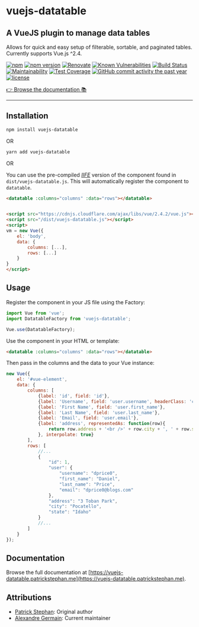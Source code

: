 vuejs-datatable
===

A VueJS plugin to manage data tables
---

Allows for quick and easy setup of filterable, sortable, and paginated tables. Currently supports Vue.js ^2.4.

[![npm](https://img.shields.io/npm/dm/vuejs-datatable.svg)](https://www.npmjs.com/package/vuejs-datatable)
[![npm version](https://badge.fury.io/js/vuejs-datatable.svg)](https://www.npmjs.com/package/vuejs-datatable)
[![Renovate](https://badges.renovateapi.com/github/GerkinDev/vuejs-datatable)](https://renovatebot.com/)
[![Known Vulnerabilities](https://snyk.io/test/github/GerkinDev/vuejs-datatable/badge.svg?targetFile=package.json)](https://snyk.io/test/github/GerkinDev/vuejs-datatable?targetFile=package.json)
[![Build Status](https://travis-ci.com/GerkinDev/vuejs-datatable.svg?branch=master)](https://travis-ci.com/GerkinDev/vuejs-datatable)
[![Maintainability](https://api.codeclimate.com/v1/badges/824c7a7811b5fc8e39d7/maintainability)](https://codeclimate.com/github/GerkinDev/vuejs-datatable/maintainability)
[![Test Coverage](https://api.codeclimate.com/v1/badges/824c7a7811b5fc8e39d7/test_coverage)](https://codeclimate.com/github/GerkinDev/vuejs-datatable/test_coverage)
[![GitHub commit activity the past year](https://img.shields.io/github/commit-activity/y/GerkinDev/vuejs-datatable.svg)](https://github.com/GerkinDev/vuejs-datatable)
[![license](https://img.shields.io/github/license/GerkinDev/vuejs-datatable.svg)](https://github.com/GerkinDev/vuejs-datatable/blob/master/LICENSE)

[:point_right: Browse the documentation :books:](https://vuejs-datatable.patrickstephan.me)

---

## Installation

```sh
npm install vuejs-datatable
```

OR

```sh
yarn add vuejs-datatable
```

OR

You can use the pre-compiled [*IIFE*](https://developer.mozilla.org/en-US/docs/Glossary/IIFE) version of the component found in `dist/vuejs-datatable.js`. This will automatically register the component to `datatable`.

```html
<datatable :columns="columns" :data="rows"></datatable>


<script src="https://cdnjs.cloudflare.com/ajax/libs/vue/2.4.2/vue.js"></script>
<script src="/dist/vuejs-datatable.js"></script>
<script>
vm = new Vue({
	el: 'body',
	data: {
		columns: [...],
		rows: [...]
	}
}
</script>
```

## Usage

Register the component in your JS file using the Factory:

```js
import Vue from 'vue';
import DatatableFactory from 'vuejs-datatable';

Vue.use(DatatableFactory);
```

Use the component in your HTML or template:

```html
<datatable :columns="columns" :data="rows"></datatable>
```

Then pass in the columns and the data to your Vue instance:

```js
new Vue({
	el: '#vue-element',
	data: {
		columns: [
			{label: 'id', field: 'id'},
			{label: 'Username', field: 'user.username', headerClass: 'class-in-header second-class'},
			{label: 'First Name', field: 'user.first_name'},
			{label: 'Last Name', field: 'user.last_name'},
			{label: 'Email', field: 'user.email'},
			{label: 'address', representedAs: function(row){
				return row.address + '<br />' + row.city + ', ' + row.state;
			}, interpolate: true}
		],
		rows: [
			//...
			{
				"id": 1,
				"user": {
					"username": "dprice0",
					"first_name": "Daniel",
					"last_name": "Price",
					"email": "dprice0@blogs.com"
				},
				"address": "3 Toban Park",
				"city": "Pocatello",
				"state": "Idaho"
		    }
			//...
		]
	}
});
```

## Documentation

Browse the full documentation at [https://vuejs-datatable.patrickstephan.me](https://vuejs-datatable.patrickstephan.me).

## Attributions

* [Patrick Stephan](https://www.patrickstephan.me): Original author
* [Alexandre Germain](https://github.com/GerkinDev/): Current maintainer

